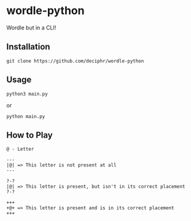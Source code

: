 # wordle-python
Wordle but in a CLI!

## Installation
```
git clone https://github.com/deciphr/wordle-python
```

## Usage
```
python3 main.py
```
or
```
python main.py
```

## How to Play
```
@ - Letter

---
|@| => This letter is not present at all
---

?-?
|@| => This letter is present, but isn't in its correct placement
?-?

+++
+@+ => This letter is present and is in its correct placement
+++
